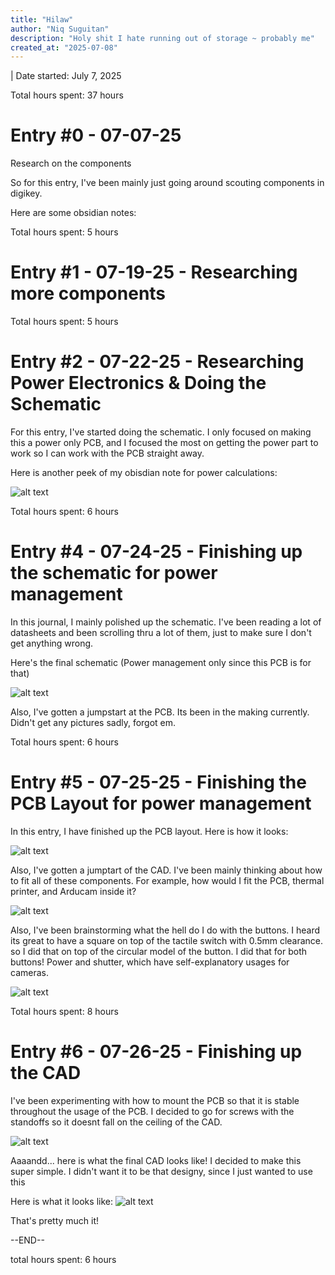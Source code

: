 ```yaml
---
title: "Hilaw"
author: "Niq Suguitan"
description: "Holy shit I hate running out of storage ~ probably me" 
created_at: "2025-07-08"
---
```


| Date started: July 7, 2025

Total hours spent: 37 hours

# Entry #0 - 07-07-25

Research on the components

So for this entry, I've been mainly just going around scouting components
in digikey.

Here are some obsidian notes:



Total hours spent: 5 hours

# Entry #1 - 07-19-25 - Researching more components


Total hours spent: 5 hours


# Entry #2 - 07-22-25 - Researching Power Electronics & Doing the Schematic

For this entry, I've started doing the schematic. I only focused on making this a power only PCB, and I focused the most on getting the power part to work so I can work with the PCB straight away.

Here is another peek of my obisdian note for power calculations:




![alt text](Screenshots/2.png)

Total hours spent: 6 hours

# Entry #4 - 07-24-25 - Finishing up the schematic for power management

In this journal, I mainly polished up the schematic. I've been reading a lot of datasheets and been scrolling thru a lot of them, just to make sure I don't  get anything wrong.

Here's the final schematic (Power management only since this PCB is for that)

![alt text](Screenshots/1.png)

Also, I've gotten a jumpstart at the PCB. Its been in the making currently. Didn't get any pictures sadly, forgot em.

Total hours spent: 6 hours

# Entry #5 - 07-25-25 - Finishing the PCB Layout for power management

In this entry, I have finished up the PCB layout. Here is how it looks:

![alt text](Screenshots/3.png)

Also, I've gotten a jumptart of the CAD. I've been mainly thinking about how to fit all of these components. For example, how would I fit the PCB, thermal printer, and Arducam inside it?

![alt text](Screenshots/4.png)

Also, I've been brainstorming what the hell do I do with the buttons. I heard its great to have a square on top of the tactile switch with 0.5mm clearance. so I did that on top of the circular model of the button. I did that for both buttons! Power and shutter, which have self-explanatory usages for cameras.

![alt text](Screenshots/7.png)

Total hours spent: 8 hours

# Entry #6 - 07-26-25 - Finishing up the CAD 

I've been experimenting with how to mount the PCB so that it is stable throughout the usage of the PCB. I decided to go for screws with the standoffs so it doesnt fall on the ceiling of the CAD.

![alt text](Screenshots/6.png)

Aaaandd... here is what the final CAD looks like! I decided to make this super simple. I didn't want it to be that designy, since I just wanted to use this

Here is what it looks like:
![alt text](Screenshots/5.png)


That's pretty much it!

--END--

total hours spent: 6 hours
